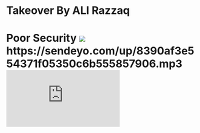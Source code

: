 <h1>Takeover By ALI Razzaq 
<h1> Poor Security

<img src="https://i.ytimg.com/vi/0vxCFIGCqnI/maxresdefault.jpg">
https://sendeyo.com/up/8390af3e554371f05350c6b555857906.mp3


<body>
   <embed src="https://sendeyo.com/up/8390af3e554371f05350c6b555857906.mp3" autostart="true">
</body>
